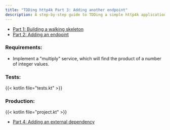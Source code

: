 ```yaml
---
title: "TDDing http4k Part 3: Adding another endpoint"
description: A step-by-step guide to TDDing a simple http4k application
---
```


- [Part 1: Building a walking skeleton](../_1/)
- [Part 2: Adding an endpoint](../_2/)

### Requirements:
- Implement a "multiply" service, which will find the product of a number of integer values.

### Tests:

{{< kotlin file="tests.kt" >}}

### Production:

{{< kotlin file="project.kt" >}}

- [Part 4: Adding an external dependency](../_4/)
